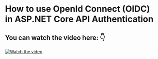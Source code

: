 # How to use OpenId Connect (OIDC) in ASP.NET Core API Authentication
## You can watch the video here: 👇
[![Watch the video](https://img.youtube.com/vi/Z6mFeNQ4t7A/hqdefault.jpg)](https://youtu.be/Z6mFeNQ4t7A)
